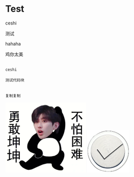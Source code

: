 # Test


ceshi


测试


hahaha


鸡你太美

```

ceshi

测试代码块


复制复制

```



<img src="_media/brave_kun.png" style="zoom:33%;" />
<img src="_media/seahipage-logo.svg" style="zoom:13%;" />


